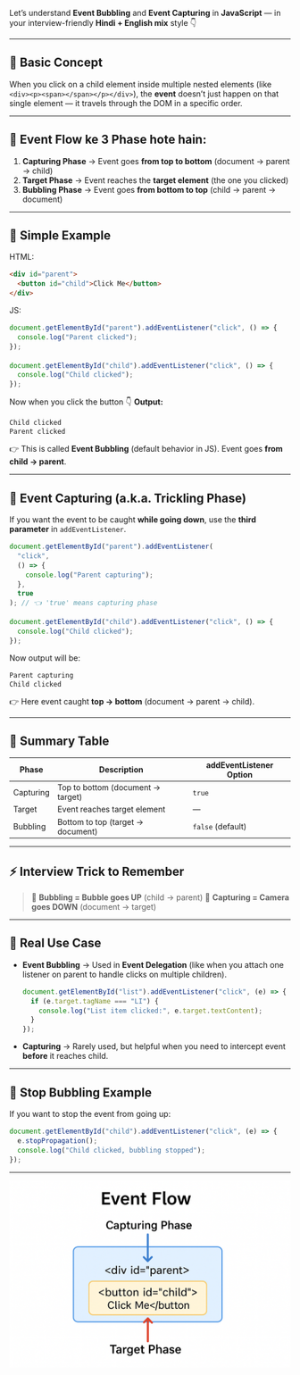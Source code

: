 Let’s understand **Event Bubbling** and **Event Capturing** in **JavaScript** — in your interview-friendly **Hindi + English mix** style 👇

---

## 🔹 Basic Concept

When you click on a child element inside multiple nested elements (like `<div><p><span></span></p></div>`),
the **event** doesn’t just happen on that single element — it travels through the DOM in a specific order.

---

## 🔸 Event Flow ke 3 Phase hote hain:

1. **Capturing Phase** → Event goes **from top to bottom** (document → parent → child)
2. **Target Phase** → Event reaches the **target element** (the one you clicked)
3. **Bubbling Phase** → Event goes **from bottom to top** (child → parent → document)

---

## 🧠 Simple Example

HTML:

```html
<div id="parent">
  <button id="child">Click Me</button>
</div>
```

JS:

```js
document.getElementById("parent").addEventListener("click", () => {
  console.log("Parent clicked");
});

document.getElementById("child").addEventListener("click", () => {
  console.log("Child clicked");
});
```

Now when you click the button 👇
**Output:**

```
Child clicked
Parent clicked
```

👉 This is called **Event Bubbling** (default behavior in JS).
Event goes **from child → parent**.

---

## 🔸 Event Capturing (a.k.a. Trickling Phase)

If you want the event to be caught **while going down**, use the **third parameter** in `addEventListener`.

```js
document.getElementById("parent").addEventListener(
  "click",
  () => {
    console.log("Parent capturing");
  },
  true
); // 👈 'true' means capturing phase

document.getElementById("child").addEventListener("click", () => {
  console.log("Child clicked");
});
```

Now output will be:

```
Parent capturing
Child clicked
```

👉 Here event caught **top → bottom** (document → parent → child).

---

## 🧩 Summary Table

| Phase     | Description                       | addEventListener Option |
| --------- | --------------------------------- | ----------------------- |
| Capturing | Top to bottom (document → target) | `true`                  |
| Target    | Event reaches target element      | —                       |
| Bubbling  | Bottom to top (target → document) | `false` (default)       |

---

## ⚡ Interview Trick to Remember

> 🔹 **Bubbling = Bubble goes UP** (child → parent)
> 🔹 **Capturing = Camera goes DOWN** (document → target)

---

## 🧱 Real Use Case

- **Event Bubbling** → Used in **Event Delegation**
  (like when you attach one listener on parent to handle clicks on multiple children).

  ```js
  document.getElementById("list").addEventListener("click", (e) => {
    if (e.target.tagName === "LI") {
      console.log("List item clicked:", e.target.textContent);
    }
  });
  ```

- **Capturing** → Rarely used, but helpful when you need to intercept event **before** it reaches child.

---

## 🛑 Stop Bubbling Example

If you want to stop the event from going up:

```js
document.getElementById("child").addEventListener("click", (e) => {
  e.stopPropagation();
  console.log("Child clicked, bubbling stopped");
});
```

---

![alt text](<ChatGPT Image Oct 15, 2025, 07_05_23 AM.png>)
